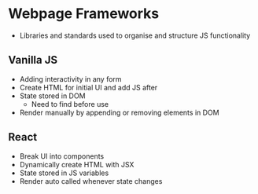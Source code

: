 # Webpage Frameworks
- Libraries and standards used to organise and structure JS functionality
## Vanilla JS
- Adding interactivity in any form
- Create HTML for initial UI and add JS after
- State stored in DOM
  - Need to find before use
- Render manually by appending or removing elements in DOM
## React
- Break UI into components 
- Dynamically create HTML with JSX
- State stored in JS variables
- Render auto called whenever state changes 